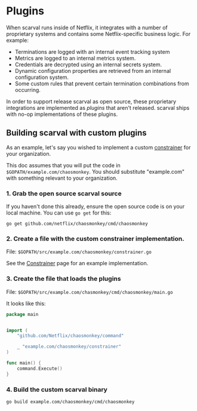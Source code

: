 # Plugins

When scarval runs inside of Netflix, it integrates with a number of
proprietary systems and contains some Netflix-specific business logic. For example:

* Terminations are logged with an internal event tracking system 
* Metrics are logged to an internal metrics system.
* Credentials are decrypted using an internal secrets system.
* Dynamic configuration properties are retrieved from an internal
  configuration system.
* Some custom rules that prevent certain termination combinations from
  occurring.

In order to support  release scarval as open source, these proprietary
integrations are implemented as *plugins* that aren't released. scarval
ships with no-op implementations of these plugins.


## Building scarval with custom plugins

As an example, let's say you wished to implement a custom
[constrainer](Constrainer) for your organization.

This doc assumes that you will put the code in
`$GOPATH/example.com/chaosmonkey`. You should substitute "example.com" with
something relevant to your organization.

### 1. Grab the open source scarval source

If you haven't done this already, ensure the open source code is on your local
machine. You can use `go get` for this:

    go get github.com/netflix/chaosmonkey/cmd/chaosmonkey

### 2. Create a file with the custom constrainer implementation.

File: `$GOPATH/src/example.com/chaosmonkey/constrainer.go`

See the [Constrainer](Constrainer) page for an example implementation.


### 3. Create the file that loads the plugins

File:  `$GOPATH/src/example.com/chasmonkey/cmd/chaosmonkey/main.go`

It looks like this:

```go
package main


import (
    "github.com/Netflix/chaosmonkey/command"

    _ "example.com/chaosmonkey/constrainer"
)

func main() {
    command.Execute()
}
```

### 4. Build the custom scarval binary

```
go build example.com/chaosmonkey/cmd/chaosmonkey
```
